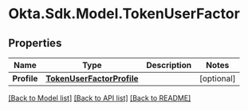 # Okta.Sdk.Model.TokenUserFactor
## Properties

Name | Type | Description | Notes
------------ | ------------- | ------------- | -------------
**Profile** | [**TokenUserFactorProfile**](TokenUserFactorProfile.md) |  | [optional] 

[[Back to Model list]](../README.md#documentation-for-models) [[Back to API list]](../README.md#documentation-for-api-endpoints) [[Back to README]](../README.md)

